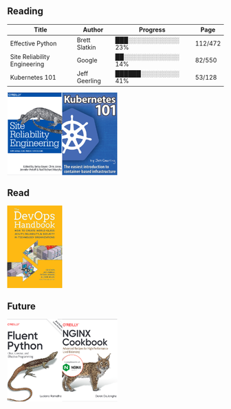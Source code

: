 ## Reading
| Title |Author |Progress |Page |
|--|--|--|--|
|Effective Python |Brett Slatkin |███░░░░░░░░░░░░ 23% |112/472 |
|Site Reliability Engineering |Google |██░░░░░░░░░░░░░ 14% |82/550 |
|Kubernetes 101 |Jeff Geerling |██████░░░░░░░░░ 41% |53/128 |
<p align='left'><img src='cover_art/site_reliability_engineering.png' alt='Site Reliability Engineering_cover' style='width:128.0px; height:192.0px; object-fit:cover; margin:0px; display:inline-block; vertical-align:top;'/><img src='cover_art/kubernetes_101.png' alt='Kubernetes 101_cover' style='width:128.0px; height:192.0px; object-fit:cover; margin:0px; display:inline-block; vertical-align:top;'/></p>

## Read

<p align='left'><img src='cover_art/devops_handbook.jpg' alt='DevOps HandBook_cover' style='width:128.0px; height:192.0px; object-fit:cover; margin:0px; display:inline-block; vertical-align:top;'/></p>

## Future

<p align='left'><img src='cover_art/fluent_python.png' alt='Fluent Python_cover' style='width:128.0px; height:192.0px; object-fit:cover; margin:0px; display:inline-block; vertical-align:top;'/><img src='cover_art/nginx_cookbook.png' alt='Nginx Cookbook_cover' style='width:128.0px; height:192.0px; object-fit:cover; margin:0px; display:inline-block; vertical-align:top;'/></p>

